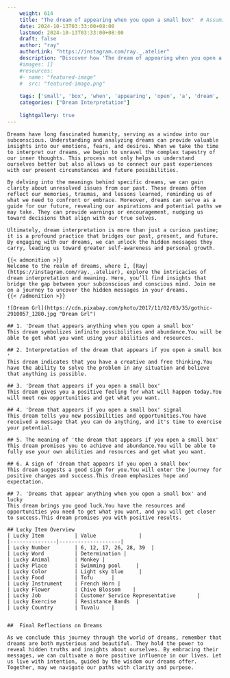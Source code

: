 ```yaml
---
    weight: 614
    title: "The dream of appearing when you open a small box"  # Assuming 'title' column exists
    date: 2024-10-13T03:33:00+08:00
    lastmod: 2024-10-13T03:33:00+08:00
    draft: false
    author: "ray"
    authorLink: "https://instagram.com/ray._.atelier"
    description: "Discover how 'The dream of appearing when you open a small box' can interpret your future and uncover its significant meanings in your life."
    #images: []
    #resources:
    #- name: "featured-image"
    #  src: "featured-image.png"
    
    tags: ['small', 'box', 'when', 'appearing', 'open', 'a', 'dream', 'The', 'of', 'you']
    categories: ["Dream Interpretation"]
    
    lightgallery: true
---
```

    
    Dreams have long fascinated humanity, serving as a window into our subconscious. Understanding and analyzing dreams can provide valuable insights into our emotions, fears, and desires. When we take the time to interpret our dreams, we begin to unravel the complex tapestry of our inner thoughts. This process not only helps us understand ourselves better but also allows us to connect our past experiences with our present circumstances and future possibilities.
    
    By delving into the meanings behind specific dreams, we can gain clarity about unresolved issues from our past. These dreams often reflect our memories, traumas, and lessons learned, reminding us of what we need to confront or embrace. Moreover, dreams can serve as a guide for our future, revealing our aspirations and potential paths we may take. They can provide warnings or encouragement, nudging us toward decisions that align with our true selves.
    
    Ultimately, dream interpretation is more than just a curious pastime; it is a profound practice that bridges our past, present, and future. By engaging with our dreams, we can unlock the hidden messages they carry, leading us toward greater self-awareness and personal growth.
    
    {{< admonition >}}
    Welcome to the realm of dreams, where I, [Ray](https://instagram.com/ray._.atelier), explore the intricacies of dream interpretation and meaning. Here, you’ll find insights that bridge the gap between your subconscious and conscious mind. Join me on a journey to uncover the hidden messages in your dreams.
    {{< /admonition >}}
    
    ![Dream Grl](https://cdn.pixabay.com/photo/2017/11/02/03/35/gothic-2910057_1280.jpg "Dream Grl")
    
    ## 1. 'Dream that appears anything when you open a small box'
    This dream symbolizes infinite possibilities and abundance.You will be able to get what you want using your abilities and resources.
    
    ## 2. Interpretation of the dream that appears if you open a small box '
    This dream indicates that you have a creative and free thinking.You have the ability to solve the problem in any situation and believe that anything is possible.
    
    ## 3. 'Dream that appears if you open a small box'
    This dream gives you a positive feeling for what will happen today.You will meet new opportunities and get what you want.
    
    ## 4. 'Dream that appears if you open a small box' signal
    This dream tells you new possibilities and opportunities.You have received a message that you can do anything, and it's time to exercise your potential.
    
    ## 5. The meaning of 'the dream that appears if you open a small box'
    This dream promises you to achieve and abundance.You will be able to fully use your own abilities and resources and get what you want.
    
    ## 6. A sign of 'dream that appears if you open a small box'
    This dream suggests a good sign for you.You will enter the journey for positive changes and success.This dream emphasizes hope and expectation.
    
    ## 7. 'Dreams that appear anything when you open a small box' and lucky
    This dream brings you good luck.You have the resources and opportunities you need to get what you want, and you will get closer to success.This dream promises you with positive results.
    
    ## Lucky Item Overview
    | Lucky Item          | Value              |
    |---------------|--------------------|
    | Lucky Number        | 6, 12, 17, 26, 28, 39  |
    | Lucky Word          | Determination |
    | Lucky Animal        | Monkey |
    | Lucky Place         | Swimming pool     |
    | Lucky Color         | Light sky blue     |
    | Lucky Food          | Tofu      |
    | Lucky Instrument    | French Horn |
    | Lucky Flower        | Chive Blossom    |
    | Lucky Job           | Customer Service Representative       |
    | Lucky Exercise      | Resistance Bands  |
    | Lucky Country       | Tuvalu    |
    
    
    ##  Final Reflections on Dreams
    
    As we conclude this journey through the world of dreams, remember that dreams are both mysterious and beautiful. They hold the power to reveal hidden truths and insights about ourselves. By embracing their messages, we can cultivate a more positive influence in our lives. Let us live with intention, guided by the wisdom our dreams offer. Together, may we navigate our paths with clarity and purpose.
    